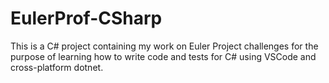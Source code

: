 # EulerProf-CSharp
This is a C# project containing my work on Euler Project challenges for the purpose of learning how to write code and tests for C# using VSCode and cross-platform dotnet.
